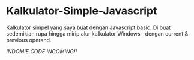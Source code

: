 # Kalkulator-Simple-Javascript

Kalkulator simpel yang saya buat dengan Javascript basic. Di buat sedemikian rupa hingga mirip alur kalkulator Windows--dengan current & previous operand.

_INDOMIE CODE INCOMING!!_
